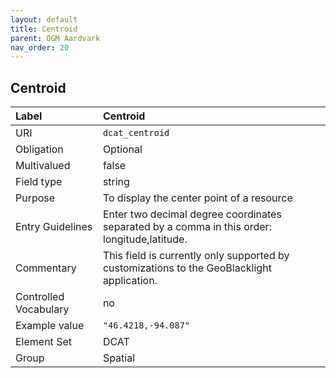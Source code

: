 ```yaml
---
layout: default
title: Centroid
parent: OGM Aardvark
nav_order: 20
---
```


## Centroid

| Label                 | Centroid |
|:----------------------|:---------|
| URI                   | `dcat_centroid` |
| Obligation            | Optional |
| Multivalued           | false |
| Field type            | string |
| Purpose               | To display the center point of a resource           |
| Entry Guidelines      | Enter two decimal degree coordinates separated by a comma in this order: longitude,latitude. |
| Commentary            | This field is currently only supported by customizations to the GeoBlacklight application.   |
| Controlled Vocabulary | no |
| Example value         | `"46.4218,-94.087"` |
| Element Set           | DCAT |
| Group                 | Spatial |
